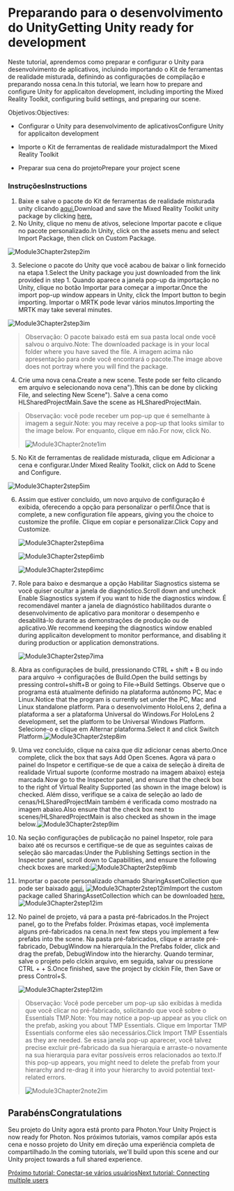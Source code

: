 # <a name="getting-unity-ready-for-development"></a><span data-ttu-id="52d5a-101">Preparando para o desenvolvimento do Unity</span><span class="sxs-lookup"><span data-stu-id="52d5a-101">Getting Unity ready for development</span></span> 

<span data-ttu-id="52d5a-102">Neste tutorial, aprendemos como preparar e configurar o Unity para desenvolvimento de aplicativos, incluindo importando o Kit de ferramentas de realidade misturada, definindo as configurações de compilação e preparando nossa cena.</span><span class="sxs-lookup"><span data-stu-id="52d5a-102">In this tutorial, we learn how to prepare and configure Unity for applicaiton development, including importing the Mixed Reality Toolkit, configuring build settings, and preparing our scene.</span></span>

<span data-ttu-id="52d5a-103">Objetivos:</span><span class="sxs-lookup"><span data-stu-id="52d5a-103">Objectives:</span></span>

- <span data-ttu-id="52d5a-104">Configurar o Unity para desenvolvimento de aplicativos</span><span class="sxs-lookup"><span data-stu-id="52d5a-104">Configure Unity for applicaiton development</span></span>

- <span data-ttu-id="52d5a-105">Importe o Kit de ferramentas de realidade misturada</span><span class="sxs-lookup"><span data-stu-id="52d5a-105">Import the Mixed Reality Toolkit</span></span>

- <span data-ttu-id="52d5a-106">Preparar sua cena do projeto</span><span class="sxs-lookup"><span data-stu-id="52d5a-106">Prepare your project scene</span></span>

### <a name="instructions"></a><span data-ttu-id="52d5a-107">Instruções</span><span class="sxs-lookup"><span data-stu-id="52d5a-107">Instructions</span></span>

1. <span data-ttu-id="52d5a-108">Baixe e salve o pacote do Kit de ferramentas de realidade misturada unity clicando [aqui.](https://github.com/microsoft/MixedRealityToolkit-Unity/releases/download/v2.0.0-RC2.1/Microsoft.MixedReality.Toolkit.Unity.Foundation-v2.0.0-RC2.1.unitypackage)</span><span class="sxs-lookup"><span data-stu-id="52d5a-108">Download and save the Mixed Reality Toolkit unity package by clicking [here.](https://github.com/microsoft/MixedRealityToolkit-Unity/releases/download/v2.0.0-RC2.1/Microsoft.MixedReality.Toolkit.Unity.Foundation-v2.0.0-RC2.1.unitypackage)</span></span>
2. <span data-ttu-id="52d5a-109">No Unity, clique no menu de ativos, selecione Importar pacote e clique no pacote personalizado.</span><span class="sxs-lookup"><span data-stu-id="52d5a-109">In Unity, click on the assets menu and select Import Package, then click on Custom Package.</span></span>

![Module3Chapter2step2im](images/module3chapter2step2im.PNG)

3. <span data-ttu-id="52d5a-111">Selecione o pacote do Unity que você acabou de baixar o link fornecido na etapa 1.</span><span class="sxs-lookup"><span data-stu-id="52d5a-111">Select the Unity package you just downloaded from the link provided in step 1.</span></span> <span data-ttu-id="52d5a-112">Quando aparece a janela pop-up da importação no Unity, clique no botão Importar para começar a importar.</span><span class="sxs-lookup"><span data-stu-id="52d5a-112">Once the import pop-up window appears in Unity, click the Import button to begin importing.</span></span> <span data-ttu-id="52d5a-113">Importar o MRTK pode levar vários minutos.</span><span class="sxs-lookup"><span data-stu-id="52d5a-113">Importing the MRTK may take several minutes.</span></span>

![Module3Chapter2step3im](images/module3chapter2step3im.PNG)

> <span data-ttu-id="52d5a-115">Observação: O pacote baixado está em sua pasta local onde você salvou o arquivo.</span><span class="sxs-lookup"><span data-stu-id="52d5a-115">Note: The downloaded package is in your local folder where you have saved the file.</span></span> <span data-ttu-id="52d5a-116">A imagem acima não apresentação para onde você encontrará o pacote.</span><span class="sxs-lookup"><span data-stu-id="52d5a-116">The image above does not portray where you will find the package.</span></span>

4. <span data-ttu-id="52d5a-117">Crie uma nova cena.</span><span class="sxs-lookup"><span data-stu-id="52d5a-117">Create a new scene.</span></span> <span data-ttu-id="52d5a-118">Teste pode ser feito clicando em arquivo e selecionando nova cena").</span><span class="sxs-lookup"><span data-stu-id="52d5a-118">Tthis can be done by clicking File, and selecting New Scene").</span></span> <span data-ttu-id="52d5a-119">Salve a cena como HLSharedProjectMain.</span><span class="sxs-lookup"><span data-stu-id="52d5a-119">Save the scene as HLSharedProjectMain.</span></span>

> <span data-ttu-id="52d5a-120">Observação: você pode receber um pop-up que é semelhante à imagem a seguir.</span><span class="sxs-lookup"><span data-stu-id="52d5a-120">Note: you may receive a pop-up that looks similar to the image below.</span></span> <span data-ttu-id="52d5a-121">Por enquanto, clique em não.</span><span class="sxs-lookup"><span data-stu-id="52d5a-121">For now, click No.</span></span>
>
> ![Module3Chapter2note1im](images/module3chapter2note1im.PNG)

5. <span data-ttu-id="52d5a-123">No Kit de ferramentas de realidade misturada, clique em Adicionar a cena e configurar.</span><span class="sxs-lookup"><span data-stu-id="52d5a-123">Under Mixed Reality Toolkit, click on Add to Scene and Configure.</span></span>

![Module3Chapter2step5im](images/module3chapter2step5im.PNG)

6. <span data-ttu-id="52d5a-125">Assim que estiver concluído, um novo arquivo de configuração é exibida, oferecendo a opção para personalizar o perfil.</span><span class="sxs-lookup"><span data-stu-id="52d5a-125">Once that is complete, a new configuration file appears, giving you the choice to customize the profile.</span></span> <span data-ttu-id="52d5a-126">Clique em copiar e personalizar.</span><span class="sxs-lookup"><span data-stu-id="52d5a-126">Click Copy and Customize.</span></span>

   ![Module3Chapter2step6ima](images/module3chapter2step6ima.PNG)

   ![Module3Chapter2step6imb](images/module3chapter2step6imb.PNG)

   ![Module3Chapter2step6imc](images/module3chapter2step6imc.PNG)

7. <span data-ttu-id="52d5a-130">Role para baixo e desmarque a opção Habilitar Siagnostics sistema se você quiser ocultar a janela de diagnóstico.</span><span class="sxs-lookup"><span data-stu-id="52d5a-130">Scroll down and uncheck Enable Siagnostics system if you want to hide the diagnostics window.</span></span> <span data-ttu-id="52d5a-131">É recomendável manter a janela de diagnóstico habilitados durante o desenvolvimento de aplicativo para monitorar o desempenho e desabilitá-lo durante as demonstrações de produção ou de aplicativo.</span><span class="sxs-lookup"><span data-stu-id="52d5a-131">We recommend keeping the diagnostics window enabled during applicaiton development to monitor performance, and disabling it during production or application demonstrations.</span></span> 

   ![Module3Chapter2step7ima](images/module3chapter2step7ima.PNG)

8. <span data-ttu-id="52d5a-133">Abra as configurações de build, pressionando CTRL + shift + B ou indo para arquivo -> configurações de Build.</span><span class="sxs-lookup"><span data-stu-id="52d5a-133">Open the build settings by pressing control+shift+B or going to File->Build Settings.</span></span> <span data-ttu-id="52d5a-134">Observe que o programa está atualmente definido na plataforma autônomo PC, Mac e Linux.</span><span class="sxs-lookup"><span data-stu-id="52d5a-134">Notice that the program is currently set under the PC, Mac and Linux standalone platform.</span></span> <span data-ttu-id="52d5a-135">Para o desenvolvimento HoloLens 2, defina a plataforma a ser a plataforma Universal do Windows.</span><span class="sxs-lookup"><span data-stu-id="52d5a-135">For HoloLens 2 development, set the platform to be Universal Windows Platform.</span></span> <span data-ttu-id="52d5a-136">Selecione-o e clique em Alternar plataforma.</span><span class="sxs-lookup"><span data-stu-id="52d5a-136">Select it and click Switch Platform.</span></span>![Module3Chapter2step8im](images/module3chapter2step8im.PNG)

9. <span data-ttu-id="52d5a-138">Uma vez concluído, clique na caixa que diz adicionar cenas aberto.</span><span class="sxs-lookup"><span data-stu-id="52d5a-138">Once complete, click the box that says Add Open Scenes.</span></span> <span data-ttu-id="52d5a-139">Agora vá para o painel do Inspetor e certifique-se de que a caixa de seleção à direita de realidade Virtual suporte (conforme mostrado na imagem abaixo) esteja marcada.</span><span class="sxs-lookup"><span data-stu-id="52d5a-139">Now go to the Inspector panel, and ensure that the check box to the right of Virtual Reality Supported (as shown in the image below) is checked.</span></span> <span data-ttu-id="52d5a-140">Além disso, verifique se a caixa de seleção ao lado de cenas/HLSharedProjectMain também é verificada como mostrado na imagem abaixo.</span><span class="sxs-lookup"><span data-stu-id="52d5a-140">Also ensure that the check box next to scenes/HLSharedProjectMain is also checked as shown in the image below.</span></span>![Module3Chapter2step9im](images/module3chapter2step9im.PNG)

10. <span data-ttu-id="52d5a-142">Na seção configurações de publicação no painel Inspetor, role para baixo até os recursos e certifique-se de que as seguintes caixas de seleção são marcadas:</span><span class="sxs-lookup"><span data-stu-id="52d5a-142">Under the Publishing Settings section in the Inspector panel, scroll down to Capabilities, and ensure the following check boxes are marked:</span></span>![Module3Chapter2step9imb](images/module3chapter2step9imb.PNG)

11. <span data-ttu-id="52d5a-144">Importar o pacote personalizado chamado SharingAssetCollection que pode ser baixado [aqui.](https://github.com/microsoft/MixedRealityLearning/releases/download/Sharing_2/SharingAssetCollection.unitypackage) ![Module3Chapter2step12im](images/module3chapter2step11im.PNG)</span><span class="sxs-lookup"><span data-stu-id="52d5a-144">Import the custom package called SharingAssetCollection which can be downloaded [here.](https://github.com/microsoft/MixedRealityLearning/releases/download/Sharing_2/SharingAssetCollection.unitypackage)![Module3Chapter2step12im](images/module3chapter2step11im.PNG)</span></span>

12. <span data-ttu-id="52d5a-145">No painel de projeto, vá para a pasta pré-fabricados.</span><span class="sxs-lookup"><span data-stu-id="52d5a-145">In the Project panel, go to the Prefabs folder.</span></span> <span data-ttu-id="52d5a-146">Próximas etapas, você implementa alguns pré-fabricados na cena.</span><span class="sxs-lookup"><span data-stu-id="52d5a-146">In next few steps you implement a few prefabs into the scene.</span></span> <span data-ttu-id="52d5a-147">Na pasta pré-fabricados, clique e arraste pré-fabricado, DebugWindow na hierarquia.</span><span class="sxs-lookup"><span data-stu-id="52d5a-147">In the Prefabs folder, click and drag the prefab, DebugWindow into the hierarchy.</span></span> <span data-ttu-id="52d5a-148">Quando terminar, salve o projeto pelo clckin arquivo, em seguida, salvar ou pressione CTRL + + S.</span><span class="sxs-lookup"><span data-stu-id="52d5a-148">Once finished, save the project by clckin File, then Save or press Control+S.</span></span>

    ![Module3Chapter2step12im](images/module3chapter2step12im.PNG)

   > <span data-ttu-id="52d5a-150">Observação: Você pode perceber um pop-up são exibidas à medida que você clicar no pré-fabricado, solicitando que você sobre o Essentials TMP.</span><span class="sxs-lookup"><span data-stu-id="52d5a-150">Note: You may notice a pop-up appear as you click on the prefab, asking you about TMP Essentials.</span></span> <span data-ttu-id="52d5a-151">Clique em Importar TMP Essentials conforme eles são necessários.</span><span class="sxs-lookup"><span data-stu-id="52d5a-151">Click Import TMP Essentials as they are needed.</span></span> <span data-ttu-id="52d5a-152">Se essa janela pop-up aparecer, você talvez precise excluir pré-fabricado da sua hierarquia e arraste-o novamente na sua hierarquia para evitar possíveis erros relacionados ao texto.</span><span class="sxs-lookup"><span data-stu-id="52d5a-152">If this pop-up appears, you might need to delete the prefab from your hierarchy and re-drag it into your hierarchy to avoid potential text-related errors.</span></span>
   >
   > ![Module3Chapter2note2im](images/module3chapter2note2im.PNG)


## <a name="congratulations"></a><span data-ttu-id="52d5a-154">Parabéns</span><span class="sxs-lookup"><span data-stu-id="52d5a-154">Congratulations</span></span>

<span data-ttu-id="52d5a-155">Seu projeto do Unity agora está pronto para Photon.</span><span class="sxs-lookup"><span data-stu-id="52d5a-155">Your Unity Project is now ready for Photon.</span></span> <span data-ttu-id="52d5a-156">Nos próximos tutoriais, vamos compilar após esta cena e nosso projeto do Unity em direção uma experiência completa de compartilhado.</span><span class="sxs-lookup"><span data-stu-id="52d5a-156">In the coming tutorials, we'll build upon this scene and our Unity project towards a full shared experience.</span></span>

<span data-ttu-id="52d5a-157">[Próximo tutorial: Conectar-se vários usuários](mrlearning-sharing(photon)-ch3.md)</span><span class="sxs-lookup"><span data-stu-id="52d5a-157">[Next tutorial: Connecting multiple users](mrlearning-sharing(photon)-ch3.md)</span></span>


